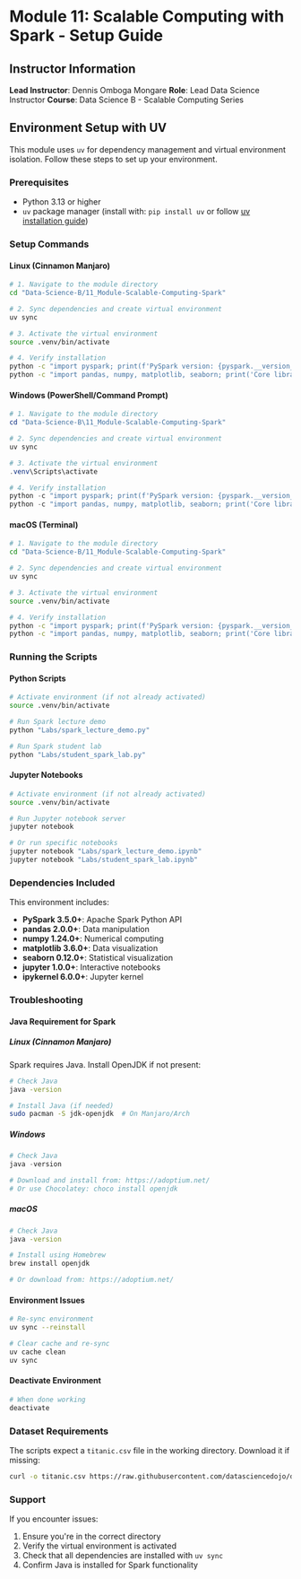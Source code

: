 # Module 11: Scalable Computing with Spark - Setup Guide

## Instructor Information
**Lead Instructor**: Dennis Omboga Mongare
**Role**: Lead Data Science Instructor
**Course**: Data Science B - Scalable Computing Series

## Environment Setup with UV

This module uses `uv` for dependency management and virtual environment isolation. Follow these steps to set up your environment.

### Prerequisites
- Python 3.13 or higher
- `uv` package manager (install with: `pip install uv` or follow [uv installation guide](https://github.com/astral-sh/uv))

### Setup Commands

#### Linux (Cinnamon Manjaro)
```bash
# 1. Navigate to the module directory
cd "Data-Science-B/11_Module-Scalable-Computing-Spark"

# 2. Sync dependencies and create virtual environment
uv sync

# 3. Activate the virtual environment
source .venv/bin/activate

# 4. Verify installation
python -c "import pyspark; print(f'PySpark version: {pyspark.__version__}')"
python -c "import pandas, numpy, matplotlib, seaborn; print('Core libraries imported successfully')"
```

#### Windows (PowerShell/Command Prompt)
```powershell
# 1. Navigate to the module directory
cd "Data-Science-B\11_Module-Scalable-Computing-Spark"

# 2. Sync dependencies and create virtual environment
uv sync

# 3. Activate the virtual environment
.venv\Scripts\activate

# 4. Verify installation
python -c "import pyspark; print(f'PySpark version: {pyspark.__version__}')"
python -c "import pandas, numpy, matplotlib, seaborn; print('Core libraries imported successfully')"
```

#### macOS (Terminal)
```bash
# 1. Navigate to the module directory
cd "Data-Science-B/11_Module-Scalable-Computing-Spark"

# 2. Sync dependencies and create virtual environment
uv sync

# 3. Activate the virtual environment
source .venv/bin/activate

# 4. Verify installation
python -c "import pyspark; print(f'PySpark version: {pyspark.__version__}')"
python -c "import pandas, numpy, matplotlib, seaborn; print('Core libraries imported successfully')"
```

### Running the Scripts

#### Python Scripts
```bash
# Activate environment (if not already activated)
source .venv/bin/activate

# Run Spark lecture demo
python "Labs/spark_lecture_demo.py"

# Run Spark student lab
python "Labs/student_spark_lab.py"
```

#### Jupyter Notebooks
```bash
# Activate environment (if not already activated)
source .venv/bin/activate

# Run Jupyter notebook server
jupyter notebook

# Or run specific notebooks
jupyter notebook "Labs/spark_lecture_demo.ipynb"
jupyter notebook "Labs/student_spark_lab.ipynb"
```

### Dependencies Included

This environment includes:
- **PySpark 3.5.0+**: Apache Spark Python API
- **pandas 2.0.0+**: Data manipulation
- **numpy 1.24.0+**: Numerical computing
- **matplotlib 3.6.0+**: Data visualization
- **seaborn 0.12.0+**: Statistical visualization
- **jupyter 1.0.0+**: Interactive notebooks
- **ipykernel 6.0.0+**: Jupyter kernel

### Troubleshooting

#### Java Requirement for Spark

##### Linux (Cinnamon Manjaro)
Spark requires Java. Install OpenJDK if not present:
```bash
# Check Java
java -version

# Install Java (if needed)
sudo pacman -S jdk-openjdk  # On Manjaro/Arch
```

##### Windows
```powershell
# Check Java
java -version

# Download and install from: https://adoptium.net/
# Or use Chocolatey: choco install openjdk
```

##### macOS
```bash
# Check Java
java -version

# Install using Homebrew
brew install openjdk

# Or download from: https://adoptium.net/
```

#### Environment Issues
```bash
# Re-sync environment
uv sync --reinstall

# Clear cache and re-sync
uv cache clean
uv sync
```

#### Deactivate Environment
```bash
# When done working
deactivate
```

### Dataset Requirements

The scripts expect a `titanic.csv` file in the working directory. Download it if missing:
```bash
curl -o titanic.csv https://raw.githubusercontent.com/datasciencedojo/datasets/master/titanic.csv
```

### Support

If you encounter issues:
1. Ensure you're in the correct directory
2. Verify the virtual environment is activated
3. Check that all dependencies are installed with `uv sync`
4. Confirm Java is installed for Spark functionality
